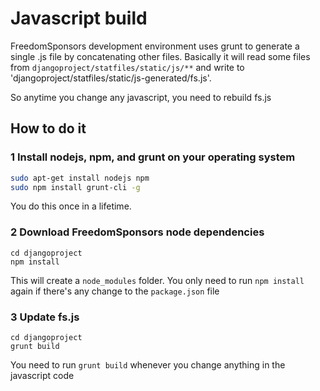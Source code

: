 # Javascript build

FreedomSponsors development environment uses grunt to generate a single .js file by concatenating other files.
Basically it will read some files from `djangoproject/statfiles/static/js/**` and write to 'djangoproject/statfiles/static/js-generated/fs.js'.

So anytime you change any javascript, you need to rebuild fs.js

## How to do it

### 1 Install nodejs, npm, and grunt on your operating system

```bash
sudo apt-get install nodejs npm
sudo npm install grunt-cli -g
```
You do this once in a lifetime.

### 2 Download FreedomSponsors node dependencies

```
cd djangoproject
npm install
```

This will create a `node_modules` folder. 
You only need to run `npm install` again if there's any change to the `package.json` file

### 3 Update fs.js

```
cd djangoproject
grunt build
```
You need to run `grunt build` whenever you change anything in the javascript code
